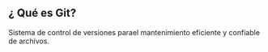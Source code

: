 ## ¿ Qué es Git?
Sistema de control de versiones parael mantenimiento eficiente y confiable de archivos.